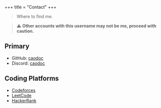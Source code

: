 +++
title = "Contact"
+++

> Where to find me.

> ⚠️ **Other accounts with this username may not be me, proceed with caution.**

## Primary
+ GitHub: [caodoc](https://github.com/caodoc)
+ Discord: [caodoc](https://discord.com/users/800173074166710282)

## Coding Platforms
+ [Codeforces](https://codeforces.com/profile/caodoc)
+ [LeetCode](https://leetcode.com/u/caodoc/)
+ [HackerRank](https://www.hackerrank.com/profile/caodoc)